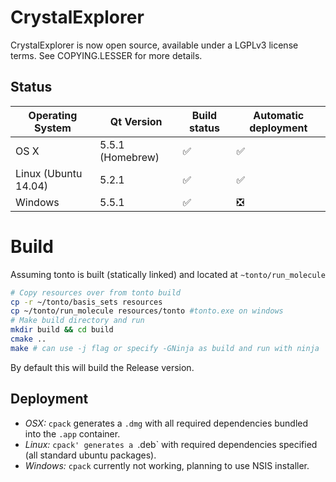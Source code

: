 # CrystalExplorer

CrystalExplorer is now open source, available under a LGPLv3 license terms. See COPYING.LESSER for more details.

## Status

| Operating System | Qt Version | Build status | Automatic deployment |
|------------------|------------|--------------|----------------------|
| OS X | 5.5.1 (Homebrew) | :white_check_mark: | :white_check_mark: |
| Linux (Ubuntu 14.04) | 5.2.1 | :white_check_mark: | :white_check_mark: |
| Windows | 5.5.1 | :white_check_mark: | :negative_squared_cross_mark: |

# Build

Assuming tonto is built (statically linked) and located at `~tonto/run_molecule`
```bash
# Copy resources over from tonto build
cp -r ~/tonto/basis_sets resources
cp ~/tonto/run_molecule resources/tonto #tonto.exe on windows
# Make build directory and run
mkdir build && cd build 
cmake ..
make # can use -j flag or specify -GNinja as build and run with ninja
```
By default this will build the Release version. 

## Deployment 
* *OSX:* `cpack` generates a `.dmg` with all required dependencies bundled into the `.app` container.
* *Linux:* `cpack' generates a `.deb` with required dependencies specified (all standard ubuntu packages).
* *Windows:* `cpack` currently not working, planning to use NSIS installer.
